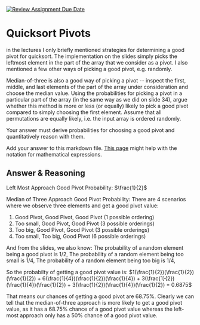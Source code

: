 [![Review Assignment Due Date](https://classroom.github.com/assets/deadline-readme-button-24ddc0f5d75046c5622901739e7c5dd533143b0c8e959d652212380cedb1ea36.svg)](https://classroom.github.com/a/IF3rQO50)
# Quicksort Pivots

in the lectures I only briefly mentioned strategies for determining a good pivot
for quicksort. The implementation on the slides simply picks the leftmost
element in the part of the array that we consider as a pivot. I also mentioned a
few other ways of picking a good pivot, e.g. randomly.

Median-of-three is also a good way of picking a pivot -- inspect the first,
middle, and last elements of the part of the array under consideration and
choose the median value. Using the probabilities for picking a pivot in a
particular part of the array (in the same way as we did on slide 34), argue
whether this method is more or less (or equally) likely to pick a good pivot
compared to simply choosing the first element. Assume that all permutations are
equally likely, i.e. the input array is ordered randomly.

Your answer must derive probabilities for choosing a good pivot and
quantitatively reason with them.

Add your answer to this markdown file. [This
page](https://docs.github.com/en/get-started/writing-on-github/working-with-advanced-formatting/writing-mathematical-expressions)
might help with the notation for mathematical expressions.

## Answer & Reasoning

Left Most Approach Good Pivot Probability: $\frac{1}{2}$

Median of Three Approach Good Pivot Probability:
There are 4 scenarios where we observe three elements and get a good pivot value:
1) Good Pivot, Good Pivot, Good Pivot (1 possible ordering)
2) Too small, Good Pivot, Good Pivot (3 possible orderings)
3) Too big, Good Pivot, Good Pivot (3 possible orderings)
4) Too small, Too big, Good Pivot (6 possible orderings)

And from the slides, we also know:
The probability of a random element being a good pivot is 1/2,
The probability of a random element being too small is 1/4,
The probability of a random element being too big is 1/4,

So the probabilty of getting a good pivot value is:
$1(\frac{1}{2})(\frac{1}{2})(\frac{1}{2}) + 6(\frac{1}{4})(\frac{1}{2})(\frac{1}{4}) + 3(\frac{1}{2})(\frac{1}{4})(\frac{1}{2}) + 3(\frac{1}{2})(\frac{1}{4})(\frac{1}{2}) = 0.6875$  

That means our chances of getting a good pivot are 68.75%. Clearly we can tell that the median-of-three approach is more likely to get a good pivot value, as it has a 68.75% chance of a good pivot value whereas the left-most approach only has a 50% chance of a good pivot value.